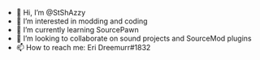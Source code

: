 - 👋 Hi, I’m @StShAzzy
- 👀 I’m interested in modding and coding
- 🌱 I’m currently learning SourcePawn
- 💞️ I’m looking to collaborate on sound projects and SourceMod plugins
- 📫 How to reach me: Eri Dreemurr#1832

<!---
StShAzzy/StShAzzy is a ✨ special ✨ repository because its `README.md` (this file) appears on your GitHub profile.
You can click the Preview link to take a look at your changes.
--->
